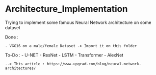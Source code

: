 # Architecture_Implementation

Trying to implement some famous Neural Network architecture on some dataset

Done :

	- VGG16 on a male/female Dataset -> Import it on this folder

To-Do :
	- U-NET
	- ResNet
	- LSTM
	- Transformer
	- AlexNet
	
	--> This article : https://www.upgrad.com/blog/neural-network-architectures/

